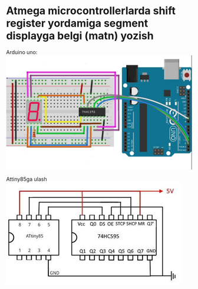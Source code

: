 # Atmega microcontrollerlarda shift register yordamiga segment displayga belgi (matn) yozish

Arduino uno:
![alt text](https://raw.githubusercontent.com/con9799/chartoseg/main/arduino_schematic.jpg?raw=true)

Attiny85ga ulash
![alt text](https://raw.githubusercontent.com/con9799/chartoseg/main/attiny_schematic.jpg?raw=true)

